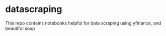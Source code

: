 # datascraping
This repo contains notebooks helpful for data scraping using yfinance, and beautiful soup
